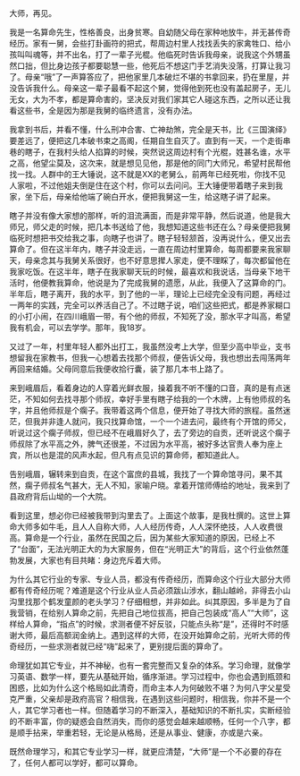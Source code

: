 大师，再见。

我是一名算命先生，性格善良，出身贫寒。自幼随父母在家种地放牛，并无甚传奇经历。家有一舅，会些打卦画符的把式，帮周边村里人找找丢失的家禽牲口、给小孩叫叫魂等，并不出名，打了一辈子光棍。他临死时告诉我母亲，说我这个外甥虽然口拙，但比身边孩子都要聪慧一些，他死后不想这门手艺消失没落，打算让我习了。母亲“哦”了一声算答应了，把他家里几本破烂不堪的书拿回来，扔在里屋，并没告诉我什么。母亲这一辈子最看不起这个舅，觉得他到死也没有盖起房子，无儿无女，大为不孝，都是算命害的，坚决反对我们家其它人碰这东西，之所以还让我看这些书，全是因为那是我舅的临终遗言，没有办法。

我拿到书后，并看不懂，什么刑冲合害、亡神劫煞，完全是天书，比《三国演绎》要差远了，便把这几本破书束之高阁，任期自生自灭了。直到有一天，一个走街串巷的瞎子，在我村头给人掐算的时候，突然说这周边村有个光棍，姓甚名谁，水平之高，他望尘莫及，这次来，就是想见见他，那是他的同门大师兄，希望村民帮他找一找。人群中的王大锤说，这不就是XX的老舅么，前两年已经死啦，你找不见人家啦，不过他姐夫倒是住在这个村，你可以去问问。王大锤便带着瞎子来到我家，坐下后，母亲给他端了碗白开水，便把我舅这一生，给这瞎子讲了起来。

瞎子并没有像大家想的那样，听的泪流满面，而是非常平静，然后说道，他是我大师兄，师父走的时候，把几本书送给了他，我想知道这些书还在么？母亲便把我舅临死时想把书交给我之事，向瞎子也讲了。瞎子轻轻颔首，没再说什么，便又出去算命了。但在这半年内，瞎子并没走远，一直在周边村里算命，每周都要来我家聊天，母亲念其与我舅关系很好，也不好意思撵人家走，便不理睬了，每次都留他在我家吃饭。在这半年，瞎子在我家聊天玩的时候，最喜欢和我说话，当母亲下地干活时，他便教我算命，他说是为了完成我舅的遗愿，从此，我便入了这算命的门。半年后，瞎子离开，我的水平，到了他的一半，理论上已经完全没有问题，再经过一两年的实践，完全可以养活自己了。不过瞎子说，咱们这些把式，都是养家糊口的小打小闹，在四川峨眉一带，有个他的师叔，不知死了没，那水平才叫高，希望我有机会，可以去学学。那年，我18岁。

又过了一年，村里年轻人都外出打工，我虽然没考上大学，但至少高中毕业，支书想留我在家教书，但我一心想着去找那个师叔，便告诉父母，我也想出去闯荡两年再回来结婚。父母同意后我便收拾行囊，装了那几本书上路了。

来到峨眉后，看着身边的人穿着光鲜衣服，操着我不听不懂的口音，真的是有点迷茫，不知如何去找寻那个师叔，幸好手里有瞎子给我的一个木牌，上有他师叔的名字，并且他师叔是个瘸子。我带着这两个信息，便开始了寻找大师的旅程。虽然迷茫，但我并非逢人就问，我只找算命馆，一个一个进去问，最终有个开馆的师父，听说过这个瘸子师叔，但已经不在峨眉好久了，去了旁边的自贡，还听说这个瘸子师叔除了水平高之外，脾气还很差，不过因为水平高，被好多达官贵人奉为座上宾，所以也是混的风声水起，但凡有点见识的算命师，都知道此人。

告别峨眉，辗转来到自贡，在这个富庶的县城，我找了一个算命馆寻问，果不其然，瘸子师叔名气甚大，无人不知，家喻户晓。拿着开馆师傅给的地址，我来到了县政府背后山坳的一个大院。

看到这里，想必你已经被我带到沟里去了。上面这个故事，是我杜撰的。这世上算命大师多如牛毛，且人人自称大师，人人经历传奇，人人深怀绝技，人人收费很高。算命是一个行业，虽然在民国之后，因为某些大家知道的原因，已经上不了“台面”，无法光明正大的为大家服务，但在“光明正大”的背后，这个行业依然蓬勃发展，大家也有目共睹：身边充斥着大师。

为什么其它行业的专家、专业人员，都没有传奇经历，而算命这个行业大部分大师都有传奇经历呢？难道是这个行业从业人员必须跋山涉水，翻山越岭，非得去小山沟里找那个鹤发童颜的老头学习？仔细相想，并非如此。纠其原因，多半是为了自我营销，在给别人算命之前，先把自己地位拔高，把自己包装成“高人”“大师”，这样给人算命，“指点”的时候，求测者便不好反驳，只能点头称“是”，还得时不时感谢大师，最后高额润金纳上。遇到这样的大师，在没开始算命之前，光听大师的传奇经历，一些求测者就已经“嗨”起来了，更别提后面的算命了。

命理犹如其它专业，并不神秘，也有一套完整而又复杂的体系。学习命理，就像学习英语、数学一样，要先从基础开始，循序渐进。学习过程中，你也会遇到瓶颈和困惑，比如为什么这个格局如此清奇，而命主本人为何破败不堪？为何八字父星受克严重，父亲却是政府高官？相信我，在遇到这些问题时，相信我，你并不是一个人，其它学习者也一样。但随着学习的不断深入，基础知识的不断扎实，实断经验的不断丰富，你的疑惑会自然消失，而你的感觉会越来越顺畅，任何一个八字，都是顺手拈来，举重若轻，无论是从格局，还是从事业、健康，亦或是六亲。

既然命理学习，和其它专业学习一样，就更应清楚，“大师”是一个不必要的存在了，任何人都可以学好，都可以算命。

